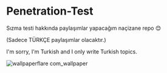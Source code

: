 # Penetration-Test
Sızma testi hakkında paylaşımlar yapacağım naçizane repo 😊

(Sadece TÜRKÇE paylaşımlar olacaktır.)

I'm sorry, I'm Turkish and I only write Turkish topics.

![wallpaperflare com_wallpaper](https://user-images.githubusercontent.com/72461381/152680653-11ea24c7-b227-4503-9c58-ce077fffe183.jpg)
